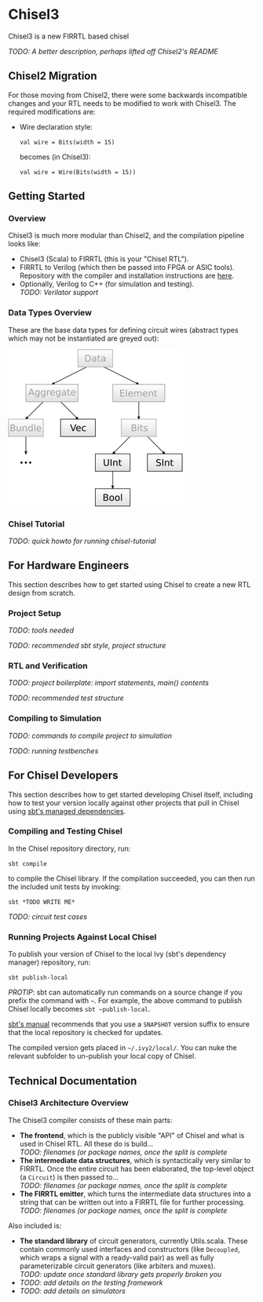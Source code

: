 # Chisel3
Chisel3 is a new FIRRTL based chisel

*TODO: A better description, perhaps lifted off Chisel2's README*

## Chisel2 Migration
For those moving from Chisel2, there were some backwards incompatible changes
and your RTL needs to be modified to work with Chisel3. The required
modifications are: 

 - Wire declaration style:  
   ```
   val wire = Bits(width = 15)
   ```  
   becomes (in Chisel3):  
   ```
   val wire = Wire(Bits(width = 15))
   ```

## Getting Started

### Overview
Chisel3 is much more modular than Chisel2, and the compilation pipeline looks
like:
 - Chisel3 (Scala) to FIRRTL (this is your "Chisel RTL").
 - FIRRTL to Verilog (which then be passed into FPGA or ASIC tools). Repository
 with the compiler and installation instructions are
 [here](https://github.com/ucb-bar/firrtl).
 - Optionally, Verilog to C++ (for simulation and testing).  
 *TODO: Verilator support*

### Data Types Overview
These are the base data types for defining circuit wires (abstract types which
may not be instantiated are greyed out):

![Image](doc/images/type_hierarchy.png?raw=true)

### Chisel Tutorial
*TODO: quick howto for running chisel-tutorial*

## For Hardware Engineers
This section describes how to get started using Chisel to create a new RTL
design from scratch.

### Project Setup
*TODO: tools needed*

*TODO: recommended sbt style, project structure* 

### RTL and Verification
*TODO: project boilerplate: import statements, main() contents*

*TODO: recommended test structure*

### Compiling to Simulation
*TODO: commands to compile project to simulation*

*TODO: running testbenches*

## For Chisel Developers
This section describes how to get started developing Chisel itself, including
how to test your version locally against other projects that pull in Chisel
using [sbt's managed dependencies](http://www.scala-sbt.org/0.13/tutorial/Library-Dependencies.html).

### Compiling and Testing Chisel
In the Chisel repository directory, run:
```
sbt compile
```
to compile the Chisel library. If the compilation succeeded, you can then run
the included unit tests by invoking:
```
sbt *TODO WRITE ME*
``` 

*TODO: circuit test cases*

### Running Projects Against Local Chisel
To publish your version of Chisel to the local Ivy (sbt's dependency manager)
repository, run:  
```
sbt publish-local
```

*PROTIP*: sbt can automatically run commands on a source change if you prefix
the command with `~`. For example, the above command to publish Chisel locally
becomes `sbt ~publish-local`.

[sbt's manual](http://www.scala-sbt.org/0.13/docs/Publishing.html#Publishing+Locally)
recommends that you use a `SNAPSHOT` version suffix to ensure that the local
repository is checked for updates. 

The compiled version gets placed in `~/.ivy2/local/`. You can nuke the relevant
subfolder to un-publish your local copy of Chisel.

## Technical Documentation

### Chisel3 Architecture Overview

The Chisel3 compiler consists of these main parts:
 - **The frontend**, which is the publicly visible "API" of Chisel and what is
 used in Chisel RTL. All these do is build...  
 *TODO: filenames (or package names, once the split is complete*
 - **The intermediate data structures**, which is syntactically very similar
 to FIRRTL. Once the entire circuit has been elaborated, the top-level object
 (a `Circuit`) is then passed to...  
 *TODO: filenames (or package names, once the split is complete*
 - **The FIRRTL emitter**, which turns the intermediate data structures into
 a string that can be written out into a FIRRTL file for further processing.  
 *TODO: filenames (or package names, once the split is complete*
 
Also included is:
 - **The standard library** of circuit generators, currently Utils.scala. These
 contain commonly used interfaces and constructors (like `Decoupled`, which
 wraps a signal with a ready-valid pair) as well as fully parameterizable
 circuit generators (like arbiters and muxes).  
 *TODO: update once standard library gets properly broken you* 
 - *TODO: add details on the testing framework*
 - *TODO: add details on simulators*
